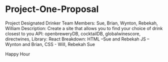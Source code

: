 # Project-One-Proposal
Project Designated Drinker
Team Members: Sue, Brian, Wynton, Rebekah, William
Description: Create a site that allows you to find your choice of drink closest to you
API: openbreweryDB, cocktailDB, globalwinescore, directwines,
Library:  React
Breakdown: HTML –Sue and Rebekah
        JS – Wynton and Brian, 
        CSS - Will, Rebekah Sue

Happy Hour 
